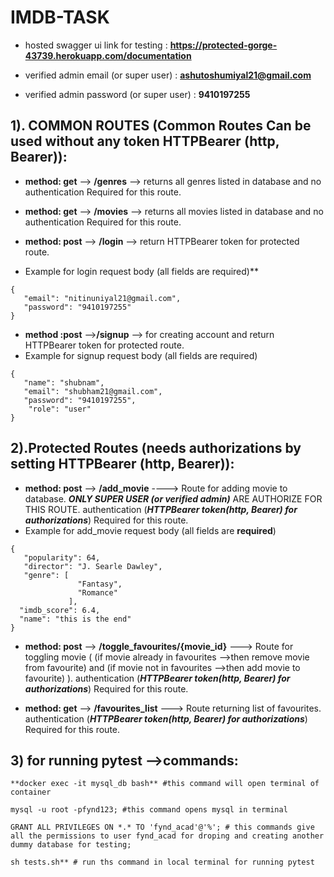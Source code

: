 # IMDB-TASK

* hosted swagger ui link for testing : **https://protected-gorge-43739.herokuapp.com/documentation**

* verified admin email (or super user) : **ashutoshumiyal21@gmail.com**

* verified admin password (or super user) : **9410197255**


## 1). COMMON ROUTES (Common Routes Can be used without any token HTTPBearer (http, Bearer)):
    
* **method:  get** --> **/genres** --> returns all genres listed in database and no authentication Required for this route.
    
* **method: get** --> **/movies** --> returns all movies listed in database and no authentication Required for this route.
    
* **method: post** --> **/login** --> return HTTPBearer token for protected route. 
* Example for login request body (all fields are required)**
```
{
   "email": "nitinuniyal21@gmail.com",
   "password": "9410197255"
}
```
                                                      
* **method :post** -->**/signup** --> for creating account and return  HTTPBearer token for protected route.
* Example for signup request body (all fields are required)
```
{
   "name": "shubnam",
   "email": "shubham21@gmail.com",
   "password": "9410197255",
    "role": "user"
}
```
                   
    

## 2).Protected Routes (needs authorizations by setting HTTPBearer (http, Bearer)):

* **method: post** --> **/add_movie** ----> Route for adding movie to database. ***ONLY SUPER USER (or verified admin)*** ARE AUTHORIZE FOR THIS ROUTE. authentication (***HTTPBearer token(http, Bearer) for authorizations***) Required for this route.
* Example for add_movie request body (all fields are **required**) 
```
{
   "popularity": 64,
   "director": "J. Searle Dawley",
   "genre": [
               "Fantasy",
               "Romance"
             ],
  "imdb_score": 6.4,
  "name": "this is the end"
}
```
                                    
    
* **method: post** --> **/toggle_favourites/{movie_id}** ---> Route for toggling movie ( (if movie already in favourites -->then remove movie from favourite) and (if movie not in favourites -->then add movie to favourite) ). authentication (***HTTPBearer token(http, Bearer) for authorizations***) Required for this route.
     
* **method: get** --> **/favourites_list** ---> Route returning list of favourites. authentication (***HTTPBearer token(http, Bearer) for authorizations***) Required for this route.
    
    
    
    
## 3) for running pytest -->commands:
```
**docker exec -it mysql_db bash** #this command will open terminal of container 
```
```
mysql -u root -pfynd123; #this command opens mysql in terminal
```
```
GRANT ALL PRIVILEGES ON *.* TO 'fynd_acad'@'%'; # this commands give all the permissions to user fynd_acad for droping and creating another dummy database for testing;
```
```
sh tests.sh** # run ths command in local terminal for running pytest
```
    
    
    
    
    
 
    
    
    
    
    
    
